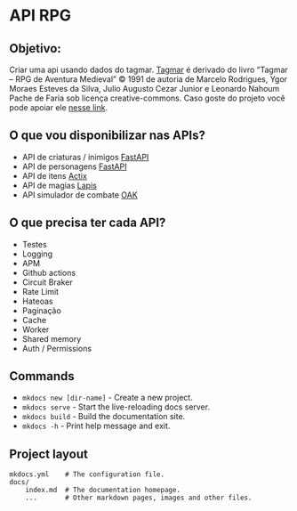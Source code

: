 # API RPG

## Objetivo:

Criar uma api usando dados do tagmar. [Tagmar](https://www.tagmar.com.br/) é derivado do livro “Tagmar – RPG de Aventura Medieval” © 1991 de autoria de Marcelo Rodrigues, Ygor Moraes Esteves da Silva, Julio Augusto Cezar Junior e Leonardo Nahoum Pache de Faria sob licença creative-commons.
Caso goste do projeto você pode apoiar ele [nesse link](https://apoia.se/tagmar).


## O que vou disponibilizar nas APIs?

- API de criaturas / inimigos [FastAPI](https://fastapi.tiangolo.com/)
- API de personagens [FastAPI](https://fastapi.tiangolo.com/)
- API de itens [Actix](https://github.com/actix/actix-web)
- API de magias [Lapis](https://leafo.net/lapis/)
- API simulador de combate [OAK](https://github.com/oakserver/oak)


## O que precisa ter cada API?

- Testes
- Logging
- APM
- Github actions
- Circuit Braker
- Rate Limit
- Hateoas
- Paginação
- Cache
- Worker
- Shared memory
- Auth / Permissions

## Commands

* `mkdocs new [dir-name]` - Create a new project.
* `mkdocs serve` - Start the live-reloading docs server.
* `mkdocs build` - Build the documentation site.
* `mkdocs -h` - Print help message and exit.

## Project layout

    mkdocs.yml    # The configuration file.
    docs/
        index.md  # The documentation homepage.
        ...       # Other markdown pages, images and other files.
